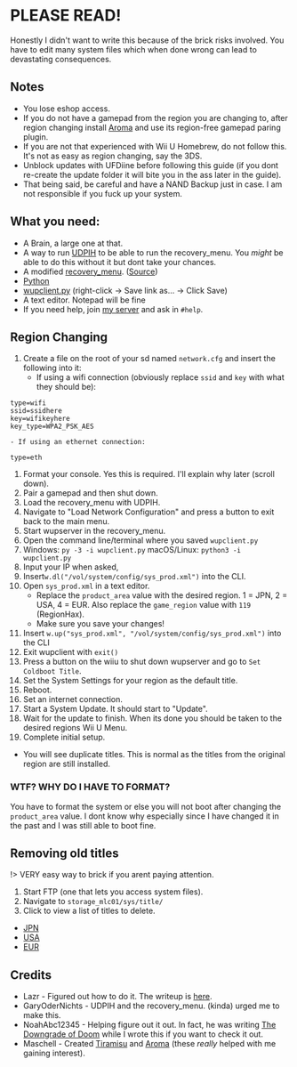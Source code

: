 # PLEASE READ!

Honestly I didn't want to write this because of the brick risks involved. You have to edit many system files which when done wrong can lead to devastating consequences.

## Notes
- You lose eshop access.
- If you do not have a gamepad from the region you are changing to, after region changing install [Aroma](https://aroma.foryour.cafe) and use its region-free gamepad paring plugin.
- If you are not that experienced with Wii U Homebrew, do not follow this. It's not as easy as region changing, say the 3DS.
- Unblock updates with UFDiine before following this guide (if you dont re-create the update folder it will bite you in the ass later in the guide).
- That being said, be careful and have a NAND Backup just in case. I am not responsible if you fuck up your system.

## What you need:
- A Brain, a large one at that.
- A way to run [UDPIH](https://github.com/GaryOderNichts/udpih) to be able to run the recovery_menu. You *might* be able to do this without it but dont take your chances.
- A modified [recovery_menu](https://raw.githubusercontent.com/Lazr1026/regionchange/main/files/recovery_menu). ([Source](https://github.com/Lazr1026/recovery_menu))
- [Python](https://www.python.org/downloads/)
- [wupclient.py](https://raw.githubusercontent.com/Elpunical/mocha/master/ios_mcp/wupclient.py) (right-click -> Save link as… -> Click Save)
- A text editor. Notepad will be fine
- If you need help, join [my server](https://discord.gg/HNDcTEkcR3) and ask in `#help`.

## Region Changing
1. Create a file on the root of your sd named `network.cfg` and insert the following into it:
	- If using a wifi connection (obviously replace `ssid` and `key` with what they should be):
```
type=wifi
ssid=ssidhere
key=wifikeyhere
key_type=WPA2_PSK_AES
```
	- If using an ethernet connection:
```
type=eth
```
1. Format your console. Yes this is required. I'll explain why later (scroll down).
1. Pair a gamepad and then shut down.
1. Load the recovery_menu with UDPIH.
1. Navigate to "Load Network Configuration" and press a button to exit back to the main menu.
1. Start wupserver in the recovery_menu.
1. Open the command line/terminal where you saved `wupclient.py`
1. Windows: `py -3 -i wupclient.py` macOS/Linux: `python3 -i wupclient.py`
1. Input your IP when asked,
1. Insert`w.dl("/vol/system/config/sys_prod.xml")` into the CLI.
1. Open `sys_prod.xml` in a text editor.
	- Replace the `product_area` value with the desired region. 1 = JPN, 2 = USA, 4 = EUR. Also replace the `game_region` value with `119` (RegionHax).
	- Make sure you save your changes!
1. Insert `w.up("sys_prod.xml", "/vol/system/config/sys_prod.xml")` into the CLI
1. Exit wupclient with `exit()`
1. Press a button on the wiiu to shut down wupserver and go to `Set Coldboot Title`.
1. Set the System Settings for your region as the default title.
1. Reboot.
1. Set an internet connection.
1. Start a System Update. It should start to "Update".
1. Wait for the update to finish. When its done you should be taken to the desired regions Wii U Menu.
1. Complete initial setup.
- You will see duplicate titles. This is normal as the titles from the original region are still installed.

### WTF? WHY DO I HAVE TO FORMAT?
You have to format the system or else you will not boot after changing the `product_area` value. I dont know why especially since I have changed it in the past and I was still able to boot fine.

## Removing old titles
!> VERY easy way to brick if you arent paying attention.
1. Start FTP (one that lets you access system files).
1. Navigate to `storage_mlc01/sys/title/`
1. Click to view a list of titles to delete.
- [JPN](/docs/JPN.md)
- [USA](/docs/USA.md)
- [EUR](/docs/EUR.md)

## Credits
- Lazr - Figured out how to do it. The writeup is [here](/docs/writeup.md).
- GaryOderNichts - UDPIH and the recovery_menu. (kinda) urged me to make this.
- NoahAbc12345 - Helping figure out it out. In fact, he was writing [The Downgrade of Doom](https://noahabc12345.github.io/posts/the-downgrade-of-doom) while I wrote this if you want to check it out.  
- Maschell - Created [Tiramisu](https://tiramisu.foryour.cafe) and [Aroma](https://https://aroma.foryour.cafe) (these *really* helped with me gaining interest).
